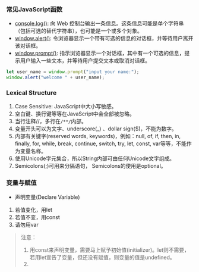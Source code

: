 ### 常见JavaScript函数
- [console.log()](https://developer.mozilla.org/zh-CN/docs/Web/API/console/log): 向 Web 控制台输出一条信息。这条信息可能是单个字符串（包括可选的替代字符串），也可能是一个或多个对象。
- [window.alert()](https://developer.mozilla.org/zh-CN/docs/Web/API/Window/alert): 令浏览器显示一个带有可选的信息的对话框，并等待用户离开该对话框。
- [window.prompt()](https://developer.mozilla.org/zh-CN/docs/Web/API/Window/prompt): 指示浏览器显示一个对话框，其中有一个可选的信息，提示用户输入一些文本，并等待用户提交文本或取消对话框。
```js
let user_name = window.prompt("input your name:");
window.alert("welcome " + user_name);
```

### Lexical Structure
1. Case Sensitive: JavaScript中大小写敏感。
2. 空白键、换行键等等在JavaScript中会全部被忽略。
3. 当行注释//，多行在`/**/`内部。
4. 变量开头可以为文字、underscore(\_) 、dollar sign($)，不能为数字。
5. 内部有关键字(reserved words, keywords)，例如：null, of, if, then, in, finally, for, while, break, continue, switch, try, let, const, var等等，不能作为变量名称。
6. 使用Unicode字元集合，所以String内部可由任何Unicode文字组成。
7. Semicolons(;)可用来分隔语句， Semicolons的使用是optional。

### 变量与赋值
- 声明变量(Declare Variable) 
1. 若值变化，用let
2. 若值不变，用const
3. 请勿用var
>注意：
>1. 用const来声明变量，需要马上赋予初始值(initializer)。let则不需要，若用let宣告了变量，但还没有赋值，则变量的值是undefined。
>2. 